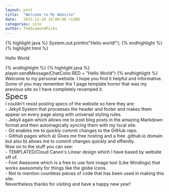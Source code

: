 ```yaml
---
layout: post
title:  "Welcome to My Website"
date:   2015-12-29 19:00:00 +1300
categories: site
author: TheDiamondPicks
---
```

{% highlight java %}
System.out.println("Hello world!");
{% endhighlight %}
{% highlight html %}
<p>Hello World</p>
{% endhighlight %}
{% highlight java %}
player.sendMessage(ChatColor.RED + "Hello World")
{% endhighlight %}
Welcome to my personal website. I hope you find it helpful and informative. Some of you may remember the 1 page template horror that was my previous site so I have completely revamped it. 
<br><font style="font-size: 24px">Specs</font>
<br>I couldn't resist posting specs of the website so here they are:
<br>-  Jekyll System that proceeses the header and footer and makes them appear on every page along with universal styling rules.
<br>-  Jekyll again which allows me to post blog posts in the amazing Markdown format and then automagically syncing them with my local site.
<br>-  Git enables me to quickly commit changes to the GitHub repo.
<br>-  GitHub pages which a) Gives me free hosting and a free .github.io domain but also b) allows me to commit changes quickly and effiently.
<br>Now on to the stuff you can see:
<br>-  TEMPLATED/Cloud Canon's Linear design which I have based by website off of.
<br>-  Font Awesome which is a free to use font image tool (Like Windings) that works awesomely for things like the globe icons.
<br>-  Not to mention countless pieces of code that has been used in making this site.
<br>
Nevertheless thanks for visiting and have a happy new year!
